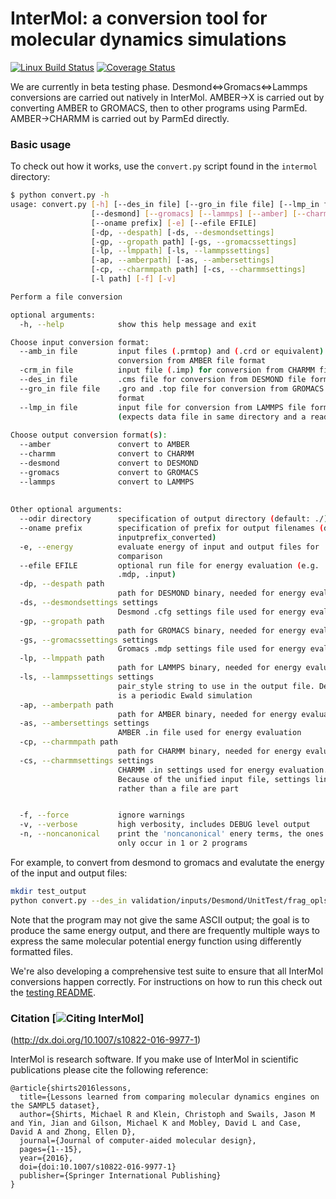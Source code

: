 InterMol: a conversion tool for molecular dynamics simulations
==============================================================

[![Linux Build Status](https://travis-ci.org/shirtsgroup/InterMol.svg?branch=develop)](https://travis-ci.org/shirtsgroup/InterMol)
[![Coverage Status](https://coveralls.io/repos/shirtsgroup/InterMol/badge.svg?branch=develop)](https://coveralls.io/r/shirtsgroup/InterMol)

We are currently in beta testing phase. Desmond<=>Gromacs<=>Lammps conversions are carried out natively in InterMol.  AMBER->X is carried out by converting AMBER to GROMACS, then to other programs using ParmEd. AMBER->CHARMM is carried out by ParmEd directly.


### Basic usage
To check out how it works, use the ````convert.py```` script found in the ````intermol```` directory:

```bash
$ python convert.py -h
usage: convert.py [-h] [--des_in file] [--gro_in file file] [--lmp_in file] [--amb_in file file] [-crm_in file] 
                  [--desmond] [--gromacs] [--lammps] [--amber] [--charmm] [--odir directory]
                  [--oname prefix] [-e] [--efile EFILE] 
                  [-dp, --despath] [-ds, --desmondsettings]
                  [-gp, --gropath path] [-gs, --gromacssettings]
                  [-lp, --lmppath] [-ls, --lammpssettings]
                  [-ap, --amberpath] [-as, --ambersettings]
                  [-cp, --charmmpath path] [-cs, --charmmsettings]
                  [-l path] [-f] [-v]

Perform a file conversion

optional arguments:
  -h, --help            show this help message and exit

Choose input conversion format:
  --amb_in file         input files (.prmtop) and (.crd or equivalent) for
                        conversion from AMBER file format
  -crm_in file          input file (.imp) for conversion from CHARMM file format
  --des_in file         .cms file for conversion from DESMOND file format
  --gro_in file file    .gro and .top file for conversion from GROMACS file
                        format
  --lmp_in file         input file for conversion from LAMMPS file format
                        (expects data file in same directory and a read_data call)
  
Choose output conversion format(s):
  --amber               convert to AMBER
  --charmm              convert to CHARMM
  --desmond             convert to DESMOND
  --gromacs             convert to GROMACS
  --lammps              convert to LAMMPS
  
  
Other optional arguments:
  --odir directory      specification of output directory (default: ./)
  --oname prefix        specification of prefix for output filenames (default:
                        inputprefix_converted)
  -e, --energy          evaluate energy of input and output files for
                        comparison
  --efile EFILE         optional run file for energy evaluation (e.g. .cfg,
                        .mdp, .input)
  -dp, --despath path
                        path for DESMOND binary, needed for energy evaluation
  -ds, --desmondsettings settings
                        Desmond .cfg settings file used for energy evaluation
  -gp, --gropath path
                        path for GROMACS binary, needed for energy evaluation
  -gs, --gromacssettings settings
                        Gromacs .mdp settings file used for energy evaluation
  -lp, --lmppath path
                        path for LAMMPS binary, needed for energy evaluation
  -ls, --lammpssettings settings
                        pair_style string to use in the output file. Default
                        is a periodic Ewald simulation
  -ap, --amberpath path
                        path for AMBER binary, needed for energy evaluation
  -as, --ambersettings settings
                        AMBER .in file used for energy evaluation
  -cp, --charmmpath path
                        path for CHARMM binary, needed for energy evaluation
  -cs, --charmmsettings settings
                        CHARMM .in settings used for energy evaluation.
                        Because of the unified input file, settings lines
                        rather than a file are part


  -f, --force           ignore warnings
  -v, --verbose         high verbosity, includes DEBUG level output
  -n, --noncanonical    print the 'noncanonical' enery terms, the ones that
                        only occur in 1 or 2 programs
````

For example, to convert from desmond to gromacs and evalutate the energy of the input and output files:

```bash
mkdir test_output
python convert.py --des_in validation/inputs/Desmond/UnitTest/frag_opls2001/frag_opls2001.cms --gromacs --odir test_output -e
```

Note that the program may not give the same ASCII output; the goal is to
produce the same energy output, and there are frequently multiple ways to
express the same molecular potential energy function using differently
formatted files.

We're also developing a comprehensive test suite to ensure that all InterMol
conversions happen correctly. For instructions on how to run this check out
the [testing README](tests/README.md).

### Citation [![Citing InterMol](https://img.shields.io/badge/DOI-10.1063%2F1.4880555-blue.svg)]
(http://dx.doi.org/10.1007/s10822-016-9977-1)

InterMol is research software. If you make use of InterMol in scientific
publications please cite the following reference:

```
@article{shirts2016lessons,
  title={Lessons learned from comparing molecular dynamics engines on the SAMPL5 dataset},
  author={Shirts, Michael R and Klein, Christoph and Swails, Jason M and Yin, Jian and Gilson, Michael K and Mobley, David L and Case, David A and Zhong, Ellen D},
  journal={Journal of computer-aided molecular design},
  pages={1--15},
  year={2016},
  doi={doi:10.1007/s10822-016-9977-1}
  publisher={Springer International Publishing}
}
```
